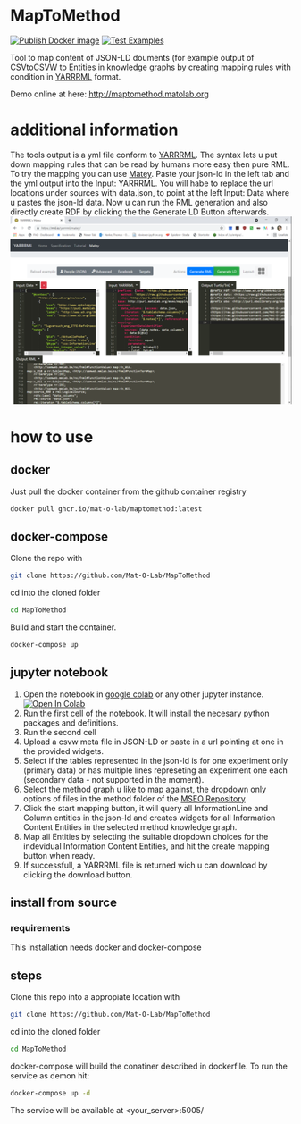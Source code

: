 # MapToMethod
[![Publish Docker image](https://github.com/Mat-O-Lab/MapToMethod/actions/workflows/PublishContainer.yml/badge.svg)](https://github.com/Mat-O-Lab/MapToMethod/actions/workflows/PublishContainer.yml)
[![Test Examples](https://github.com/Mat-O-Lab/MapToMethod/actions/workflows/TestExamples.yml/badge.svg?branch=main&event=push)](https://github.com/Mat-O-Lab/MapToMethod/actions/workflows/TestExamples.yml)

Tool to map content of JSON-LD douments (for example output of [CSVtoCSVW](https://github.com/Mat-O-Lab/CSVToCSVW) to Entities in knowledge graphs by creating mapping rules with condition in [YARRRML](https://rml.io/yarrrml) format.

Demo online at here: http://maptomethod.matolab.org

# additional information
The tools output is a yml file conform to [YARRRML](https://rml.io/yarrrml). The syntax lets u put down mapping rules that can be read by humans more easy then pure RML.
To try the mapping you can use [Matey](https://rml.io/yarrrml/matey/). Paste your json-ld in the left tab and the yml output into the Input: YARRRML.
You will habe to replace the url locations under sources with data.json, to point at the left Input: Data where u pastes the json-ld data.
Now u can run the RML generation and also directly create RDF by clicking the the Generate LD Button afterwards. 
![Matey Example](./screenshots/matey.png)

# how to use

## docker
Just pull the docker container from the github container registry
```bash
docker pull ghcr.io/mat-o-lab/maptomethod:latest
```

## docker-compose
Clone the repo with 
```bash
git clone https://github.com/Mat-O-Lab/MapToMethod
```
cd into the cloned folder
```bash
cd MapToMethod
```
Build and start the container.
```bash
docker-compose up
```
## jupyter notebook
1. Open the notebook in [google colab](https://colab.research.google.com) or any other jupyter instance.
[![Open In Colab](https://colab.research.google.com/assets/colab-badge.svg)](https://colab.research.google.com/github/Mat-O-Lab/MapToMethod/blob/main/maptomethod.ipynb)
3. Run the first cell of the notebook. It will install the necesary python packages and definitions.
4. Run the second cell
5. Upload a csvw meta file in JSON-LD or paste in a url pointing at one in the provided widgets.
6. Select if the tables represented in the json-ld is for one experiment only (primary data) or has multiple lines represeting an experiment one each (secondary data - not supported in the moment).
7. Select the method graph u like to map against, the dropdown only options of files in the method folder of the [MSEO Repository](https://github.com/Mat-O-Lab/MSEO)
8. Click the start mapping button, it will query all InformationLine and Column entities in the json-ld and creates widgets for all Information Content Entities in the selected method knowledge graph. 
9. Map all Entities by selecting the suitable dropdown choices for the indevidual Information Content Entities, and hit the create mapping button when ready.
10. If successfull, a YARRRML file is returned wich u can download by clicking the download button.

## install from source
### requirements
This installation needs docker and docker-compose
## steps
Clone this repo into a appropiate location with
```bash
git clone https://github.com/Mat-O-Lab/MapToMethod
```
cd into the cloned folder
```bash
cd MapToMethod
```
docker-compose will build the conatiner described in dockerfile. To run the service as demon hit:
```bash
docker-compose up -d
```
The service will be available at <your_server>:5005/
